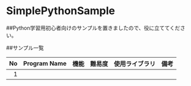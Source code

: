 # SimplePythonSample

##Python学習用初心者向けのサンプルを置きましたので、役に立ててください。

##サンプル一覧

| No | Program Name | 機能 | 難易度 | 使用ライブラリ | 備考 |  
|---:|:---|:---|:---|:---|:---|
|1|||
